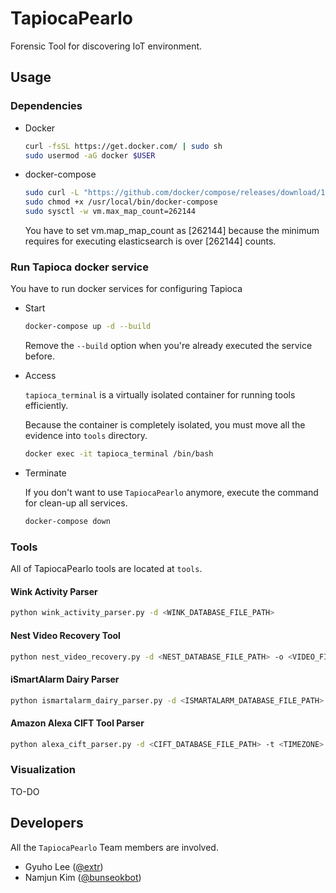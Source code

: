 # TapiocaPearlo
Forensic Tool for discovering IoT environment.



## Usage

### Dependencies

* Docker

  ```bash
  curl -fsSL https://get.docker.com/ | sudo sh
  sudo usermod -aG docker $USER
  ```

* docker-compose

  ```bash
  sudo curl -L "https://github.com/docker/compose/releases/download/1.22.0/docker-compose-$(uname -s)-$(uname -m)" -o /usr/local/bin/docker-compose
  sudo chmod +x /usr/local/bin/docker-compose
  sudo sysctl -w vm.max_map_count=262144
  ```

  You have to set vm.map_map_count as [262144] because the minimum requires for executing elasticsearch is over [262144] counts. 



### Run Tapioca docker service

You have to run docker services for configuring Tapioca

* Start

  ```bash
  docker-compose up -d --build
  ```

  Remove the `--build` option when you're already executed the service before.

* Access

  `tapioca_terminal` is a virtually isolated container for running tools efficiently.

  Because the container is completely isolated, you must move all the evidence into `tools` directory.

  ```bash
  docker exec -it tapioca_terminal /bin/bash
  ```


* Terminate

  If you don't want to use `TapiocaPearlo` anymore, execute the command for clean-up all services.

  ```bash
  docker-compose down
  ```



### Tools

All of TapiocaPearlo tools are located at `tools`.



#### Wink Activity Parser

```bash
python wink_activity_parser.py -d <WINK_DATABASE_FILE_PATH>
```



#### Nest Video Recovery Tool

```bash
python nest_video_recovery.py -d <NEST_DATABASE_FILE_PATH> -o <VIDEO_FILE_OUTPUT_DIRECTORY> -m <MERGE_VIDEO_CLIP> -a <UPLOAD_TO_ELASTICSEARCH>
```



#### iSmartAlarm Dairy Parser

```bash
python ismartalarm_dairy_parser.py -d <ISMARTALARM_DATABASE_FILE_PATH>
```



#### Amazon Alexa CIFT Tool Parser

```bash
python alexa_cift_parser.py -d <CIFT_DATABASE_FILE_PATH> -t <TIMEZONE>
```



### Visualization

TO-DO



## Developers

All the `TapiocaPearlo` Team members are involved.

- Gyuho Lee ([@extr](https://github.com/iidx))
- Namjun Kim ([@bunseokbot](https://github.com/bunseokbot))

